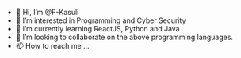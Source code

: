 - 👋 Hi, I’m @F-Kasuli
- 👀 I’m interested in Programming and Cyber Security
- 🌱 I’m currently learning ReactJS, Python and Java
- 💞️ I’m looking to collaborate on the above programming languages.
- 📫 How to reach me ...

<!---
F-Kasuli/F-Kasuli is a ✨ special ✨ repository because its `README.md` (this file) appears on your GitHub profile.
You can click the Preview link to take a look at your changes.
--->
